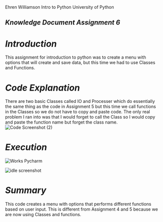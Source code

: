 Ehren Williamson
Intro to Python University of Python

## ***Knowledge Document Assignment 6***

# ***Introduction***

This assignment for introduction to python was to create a menu with options that will create and save data, but this time we had to use Classes and Functions.


# ***Code Explanation***

There are two basic Classes called IO and Processer which do essentially the same thing as the code in Assignment 5 but this time we call functions in the Classes so we do not have to copy and paste code. The only real problem I ran into was that I would forget to call the Class so I would copy and paste the function name but forget the class name.
![Code Screenshot (2)](https://user-images.githubusercontent.com/25311063/108736006-ccb31f80-74f6-11eb-9157-ce191e83aa18.PNG)

# ***Execution***

![Works Pycharm](https://user-images.githubusercontent.com/25311063/108735991-c8870200-74f6-11eb-8fe6-b37317ac074a.PNG)

![idle screenshot](https://user-images.githubusercontent.com/25311063/108735979-c45ae480-74f6-11eb-9751-1ae5ae7d22db.PNG)

# ***Summary***

This code creates a menu with options that performs different functions based on user input. This is different from Assignment 4 and 5 because we are now using Classes and functions.
